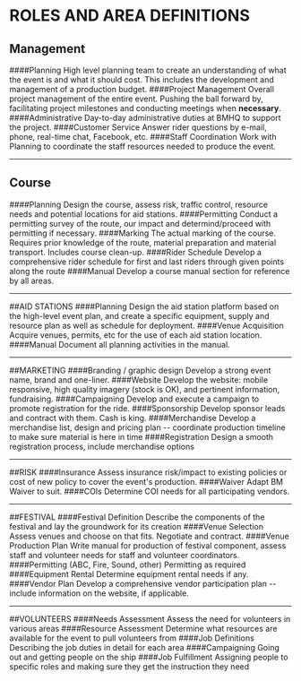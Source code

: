 # ROLES AND AREA DEFINITIONS

## Management
####Planning
High level planning team to create an understanding of what the event is and what it should cost. This includes the development and management of a production budget.
####Project Management
Overall project management of the entire event. Pushing the ball forward by, facilitating project milestones and conducting meetings when **necessary**.
####Administrative
Day-to-day administrative duties at BMHQ to support the project.
####Customer Service
Answer rider questions by e-mail, phone, real-time chat, Facebook, etc.
####Staff Coordination
Work with Planning to coordinate the staff resources needed to produce the event.

---

## Course
####Planning
Design the course, assess risk, traffic control, resource needs and potential locations for aid stations.
####Permitting
Conduct a permitting survey of the route, our impact and determind/proceed with permitting if necessary.
####Marking
The actual marking of the course. Requires prior knowledge of the route, material preparation and material transport. Includes course clean-up.
####Rider Schedule
Develop a comprehensive rider schedule for first and last riders through given points along the route
####Manual
Develop a course manual section for reference by all areas.

---

##AID STATIONS
####Planning
Design the aid station platform based on the high-level event plan, and create a specific equipment, supply and resource plan as well as schedule for deployment.
####Venue Acquisition
Acquire venues, permits, etc for the use of each aid station location.
####Manual
Document all planning activities in the manual.

---

##MARKETING
####Branding / graphic design
Develop a strong event name, brand and one-liner.
####Website
Develop the website: mobile responsive, high quality imagery (stock is OK), and pertinent information, fundraising.
####Campaigning
Develop and execute a campaign to promote registration for the ride.
####Sponsorship
Develop sponsor leads and contract with them. Cash is king.
####Merchandise
Develop a merchandise list, design and pricing plan -- coordinate production timeline to make sure material is here in time
####Registration
Design a smooth registration process, include merchandise options

---

##RISK
####Insurance
Assess insurance risk/impact to existing policies or cost of new policy to cover the event's production.
####Waiver
Adapt BM Waiver to suit.
####COIs
Determine COI needs for all participating vendors.

---

##FESTIVAL
####Festival Definition
Describe the components of the festival and lay the groundwork for its creation
####Venue Selection
Assess venues and choose on that fits. Negotiate and contract.
####Venue Production Plan
Write manual for production of festival component, assess staff and volunteer needs for staff and volunteer coordinators.
####Permitting (ABC, Fire, Sound, other)
Permitting as required
####Equipment Rental
Determine equipment rental needs if any.
####Vendor Plan
Develop a comprehensive vendor participation plan -- include information on the website, if applicable.

---

##VOLUNTEERS
####Needs Assessment
Assess the need for volunteers in various areas
####Resource Assessment
Determine what resources are available for the event to pull volunteers from
####Job Definitions
Describing the job duties in detail for each area
####Campaigning
Going out and getting people on the ship
####Job Fulfillment
Assigning people to specific roles and making sure they get the instruction they need

